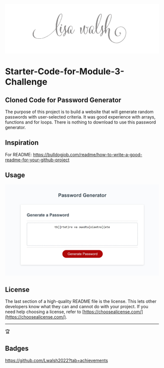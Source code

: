 <img src = "Assets\Images\LisaWalshPhotographyHeaderImage2.png" alt = "logo">

# Starter-Code-for-Module-3-Challenge

## Cloned Code for Password Generator

The purpose of this project is to build a website that will generate random passwords with user-selected criteria.
It was good experience with arrays, functions and for loops. There is nothing to download to use this password generator. 



## Inspiration

For README:
https://bulldogjob.com/readme/how-to-write-a-good-readme-for-your-github-project

## Usage

<img src = "Assets\Images\Password Generator for Module 3 Challenge.jpg" alt = "screenshot">


## License

The last section of a high-quality README file is the license. This lets other developers know what they can and cannot do with your project. If you need help choosing a license, refer to [https://choosealicense.com/](https://choosealicense.com/).

---

🏆
## Badges

https://github.com/Lwalsh2022?tab=achievements



